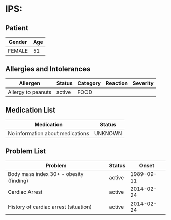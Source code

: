 # IPS:

## Patient

|Gender|Age|
|---|---|
|FEMALE|51|

## Allergies and Intolerances

|Allergen|Status|Category|Reaction|Severity|
|---|---|---|---|---|
|Allergy to peanuts|active|FOOD|||

## Medication List

|Medication|Status|
|---|---|
|No information about medications|UNKNOWN|

## Problem List

|Problem|Status|Onset|
|---|---|---|
|Body mass index 30+ - obesity (finding)|active|1989-09-11|
|Cardiac Arrest|active|2014-02-24|
|History of cardiac arrest (situation)|active|2014-02-24|
